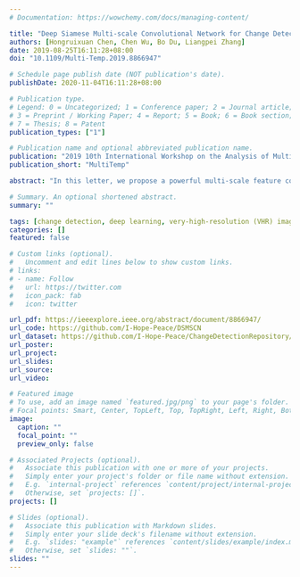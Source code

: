 ```yaml
---
# Documentation: https://wowchemy.com/docs/managing-content/

title: "Deep Siamese Multi-scale Convolutional Network for Change Detection in Multi-temporal VHR Images"
authors: [Hongruixuan Chen, Chen Wu, Bo Du, Liangpei Zhang]
date: 2019-08-25T16:11:28+08:00
doi: "10.1109/Multi-Temp.2019.8866947"

# Schedule page publish date (NOT publication's date).
publishDate: 2020-11-04T16:11:28+08:00

# Publication type.
# Legend: 0 = Uncategorized; 1 = Conference paper; 2 = Journal article;
# 3 = Preprint / Working Paper; 4 = Report; 5 = Book; 6 = Book section;
# 7 = Thesis; 8 = Patent
publication_types: ["1"]

# Publication name and optional abbreviated publication name.
publication: "2019 10th International Workshop on the Analysis of Multitemporal Remote Sensing Images"
publication_short: "MultiTemp"

abstract: "In this letter, we propose a powerful multi-scale feature convolution unit for change detection. The proposed unit is able to extract multi-scale features in the same layer. Based on the proposed unit, two novel deep Siamese convolution networks, deep Siamese multi-scale convolutional network (DSMS-CN) and deep Siamese multi-scale fully-convolutional network (DSMS-FCN), are designed for unsupervised and supervised change detection in multi-temporal very high resolution (VHR) images. For unsupervised change detection, we implement automatic pre-detection to obtain training patch samples, and the DSMS-CN fits the statistical distribution of changed and unchanged ground from patch samples for change detection through multi-scale feature extraction module and deep Siamese architecture. For supervised change detection, an end-to-end deep network DSMS-FCN is trained in any size of multitemporal VHR images, and directly output the binary change map. The experimental results with a GF data set and an open change detection data set confirm that the two proposed architectures perform better than the state-of-the-art methods."

# Summary. An optional shortened abstract.
summary: ""

tags: [change detection, deep learning, very-high-resolution (VHR) images]
categories: []
featured: false

# Custom links (optional).
#   Uncomment and edit lines below to show custom links.
# links:
# - name: Follow
#   url: https://twitter.com
#   icon_pack: fab
#   icon: twitter

url_pdf: https://ieeexplore.ieee.org/abstract/document/8866947/
url_code: https://github.com/I-Hope-Peace/DSMSCN
url_dataset: https://github.com/I-Hope-Peace/ChangeDetectionRepository/tree/master/Dataset/SZTAKI_AirChange_Benchmark
url_poster: 
url_project:
url_slides:
url_source:
url_video:

# Featured image
# To use, add an image named `featured.jpg/png` to your page's folder. 
# Focal points: Smart, Center, TopLeft, Top, TopRight, Left, Right, BottomLeft, Bottom, BottomRight.
image:
  caption: ""
  focal_point: ""
  preview_only: false

# Associated Projects (optional).
#   Associate this publication with one or more of your projects.
#   Simply enter your project's folder or file name without extension.
#   E.g. `internal-project` references `content/project/internal-project/index.md`.
#   Otherwise, set `projects: []`.
projects: []

# Slides (optional).
#   Associate this publication with Markdown slides.
#   Simply enter your slide deck's filename without extension.
#   E.g. `slides: "example"` references `content/slides/example/index.md`.
#   Otherwise, set `slides: ""`.
slides: ""
---
```

